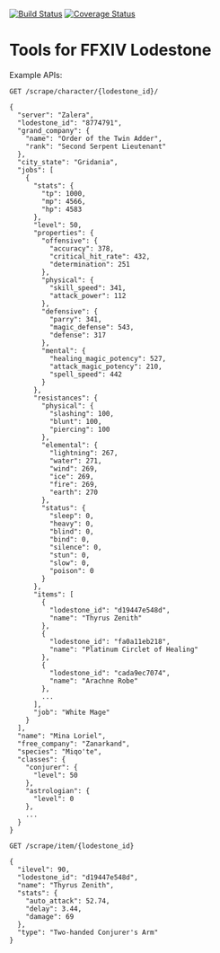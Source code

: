 [![Build Status](https://travis-ci.org/Demotivated/ffxiv_lodestone.svg?branch=master)](https://travis-ci.org/Demotivated/ffxiv_lodestone) [![Coverage Status](https://coveralls.io/repos/Demotivated/ffxiv_lodestone/badge.svg?branch=master&service=github)](https://coveralls.io/github/Demotivated/ffxiv_lodestone?branch=master)

# Tools for FFXIV Lodestone

Example APIs:

`GET /scrape/character/{lodestone_id}/`

```
{
  "server": "Zalera",
  "lodestone_id": "8774791",
  "grand_company": {
    "name": "Order of the Twin Adder",
    "rank": "Second Serpent Lieutenant"
  },
  "city_state": "Gridania",
  "jobs": [
    {
      "stats": {
        "tp": 1000,
        "mp": 4566,
        "hp": 4583
      },
      "level": 50,
      "properties": {
        "offensive": {
          "accuracy": 378,
          "critical_hit_rate": 432,
          "determination": 251
        },
        "physical": {
          "skill_speed": 341,
          "attack_power": 112
        },
        "defensive": {
          "parry": 341,
          "magic_defense": 543,
          "defense": 317
        },
        "mental": {
          "healing_magic_potency": 527,
          "attack_magic_potency": 210,
          "spell_speed": 442
        }
      },
      "resistances": {
        "physical": {
          "slashing": 100,
          "blunt": 100,
          "piercing": 100
        },
        "elemental": {
          "lightning": 267,
          "water": 271,
          "wind": 269,
          "ice": 269,
          "fire": 269,
          "earth": 270
        },
        "status": {
          "sleep": 0,
          "heavy": 0,
          "blind": 0,
          "bind": 0,
          "silence": 0,
          "stun": 0,
          "slow": 0,
          "poison": 0
        }
      },
      "items": [
        {
          "lodestone_id": "d19447e548d",
          "name": "Thyrus Zenith"
        },
        {
          "lodestone_id": "fa0a11eb218",
          "name": "Platinum Circlet of Healing"
        },
        {
          "lodestone_id": "cada9ec7074",
          "name": "Arachne Robe"
        },
        ...
      ],
      "job": "White Mage"
    }
  ],
  "name": "Mina Loriel",
  "free_company": "Zanarkand",
  "species": "Miqo'te",
  "classes": {
    "conjurer": {
      "level": 50
    },
    "astrologian": {
      "level": 0
    },
    ...
  }
}
```

`GET /scrape/item/{lodestone_id}`

```
{
  "ilevel": 90,
  "lodestone_id": "d19447e548d",
  "name": "Thyrus Zenith",
  "stats": {
    "auto_attack": 52.74,
    "delay": 3.44,
    "damage": 69
  },
  "type": "Two-handed Conjurer's Arm"
}
```
